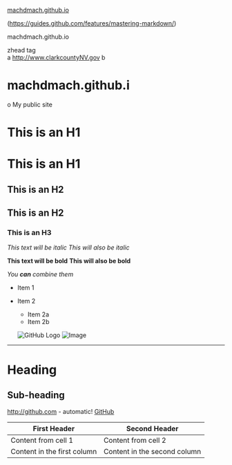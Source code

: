 
[machdmach.github.io](https://machdmach.github.io)

(https://guides.github.com/features/mastering-markdown/)

machdmach.github.io

zhead tag <br>
a http://www.clarkcountyNV.gov b
    
    
# machdmach.github.i
o
My public site


# This is an H1 #
 This is an H1 
 ==
## This is an H2 ##
 This is an H2 
 -
 
### This is an H3 ######

*This text will be italic*
_This will also be italic_

**This text will be bold**
__This will also be bold__

_You **can** combine them_

* Item 1
* Item 2
  * Item 2a
  * Item 2b
  
  ![GitHub Logo](/images/logo.png)
![Image](Icon-pictures.png "icon")

---
Heading
=======

Sub-heading
-----------


http://github.com - automatic!
[GitHub](http://github.com)

First Header | Second Header
------------ | -------------
Content from cell 1 | Content from cell 2
Content in the first column | Content in the second column


